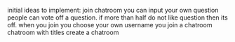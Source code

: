 initial ideas to implement:
join chatroom 
you can input your own question 
people can vote off a question. if more than half do not like question then its off.
when you join you choose your own username 
you join a chatroom 
chatroom with titles
create a chatroom
